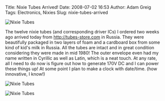 Title: Nixie Tubes Arrived!
Date: 2008-07-02 16:53
Author: Adam Greig
Tags: Electronics, Nixies
Slug: nixie-tubes-arrived

![Nixie Tubes](http://static.flickr.com/3267/2631643536_d67a003e8b.jpg)

The twelve nixie tubes (and corresponding driver ICs) I ordered two
weeks ago arrived today from http://tubes-store.com in Russia. They were
beautifully packaged in two layers of foam and a cardboard box from some
kind of kid's milk in Russia. All the tubes are intact and in great
condition considering they were made in mid 1980! The outer envelope
even had my name written in Cyrillic as well as Latin, which is a neat
touch. At any rate, all I need to do now is figure out how to generate
170V DC and I can power these things up! At some point I plan to make a
clock with date/time. (how innovative, I know!)

![Nixie Tubes](http://static.flickr.com/3094/2630818509_5a49a3e015.jpg)

![Nixie Tubes](http://static.flickr.com/3035/2630817411_582ea9b722.jpg)
